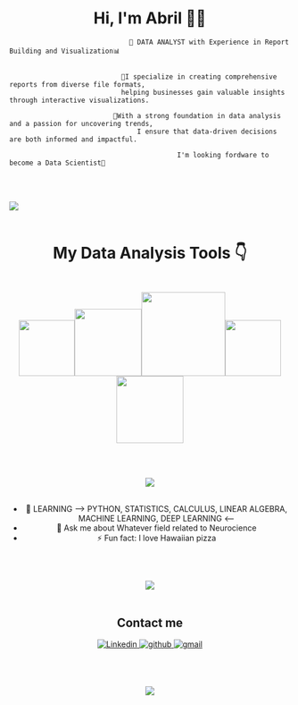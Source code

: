 <h1 align="center">Hi, I'm Abril 🤚🏻</h1>

<p align="center">

                                  🚀 DATA ANALYST with Experience in Report Building and Visualization📊


                                📌I specialize in creating comprehensive reports from diverse file formats, 
                                helping businesses gain valuable insights through interactive visualizations. 

                              📌With a strong foundation in data analysis and a passion for uncovering trends, 
                                    I ensure that data-driven decisions are both informed and impactful.
                                    
                                              I'm looking fordware to become a Data Scientist🧪

<p></p>
<br><br>

<img src="https://user-images.githubusercontent.com/73097560/115834477-dbab4500-a447-11eb-908a-139a6edaec5c.gif"><br><br>


<p align="center">

<h1>
  <p align="center">
   My Data Analysis Tools 👇
  </p>
</h1>

  <p></p>
<div align = "center">
  <p><img align="center"  /></p><p><img 
            src="https://seeklogo.com/images/A/azure-sql-database-logo-D7A32C9CD9-seeklogo.com.png" width="100"><img
            <img 
            src="https://seeklogo.com/images/M/microsoft-excel-logo-F8C90B4427-seeklogo.com.png" width="120"><img
            <img 
            src="https://www.r-project.org/logo/Rlogo.svg" width="150"><img
            src="https://seeklogo.com/images/P/power-bi-icon-logo-E1B451ED39-seeklogo.com.png" width="100"><img 
            src="https://seeklogo.com/images/P/python-logo-A32636CAA3-seeklogo.com.png" width="120"><!--<img src=https://media3.giphy.com/media/XAxylRMCdpbEWUAvr8/giphy.gif width="105"><img src=https://media4.giphy.com/media/fsEaZldNC8A1PJ3mwp/giphy.gif width="105">--></p>
  
</div>
<div align="center">

<p></p>
<br><br>

<img src="https://user-images.githubusercontent.com/73097560/115834477-dbab4500-a447-11eb-908a-139a6edaec5c.gif"><br><br>


<p align="center">


- 🌱 LEARNING --> PYTHON, STATISTICS, CALCULUS, LINEAR ALGEBRA, MACHINE LEARNING, DEEP LEARNING <--
- 💬 Ask me about Whatever field related to Neurocience
- ⚡ Fun fact: I love Hawaiian pizza


<br><br>

<img src="https://user-images.githubusercontent.com/73097560/115834477-dbab4500-a447-11eb-908a-139a6edaec5c.gif"><br><br>


<p align="center">


## Contact me

<a href="https://www.linkedin.com/in/abril-gonzalez-55399b241/" target="_blank">
<img src=https://img.shields.io/badge/Linkedin-%2300acee.svg?color=1DA1F2&style=for-the-badge&logo=Linkedin&logoColor=white alt=Linkedin style="margin-bottom: 5px;" />

<a href="https://github.com/ABr-G" target="_blank">
<img src=https://img.shields.io/badge/github-%2300acee.svg?color=181717&style=for-the-badge&logo=github&logoColor=white alt=github style="margin-bottom: 5px;" />

<a href="abrilgonzalez4703@gmail.com" target="_blank">
<img src=https://img.shields.io/badge/gmail-%2300acee.svg?color=EA4335&style=for-the-badge&logo=gmail&logoColor=white alt=gmail style="margin-bottom: 5px;" />

<br><br>

<img src="https://user-images.githubusercontent.com/73097560/115834477-dbab4500-a447-11eb-908a-139a6edaec5c.gif"><br><br>


<p align="center">
